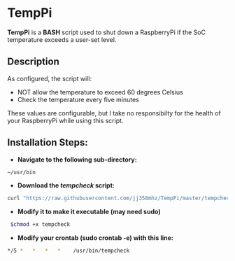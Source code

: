 TempPi
======

**TempPi** is a **BASH** script used to shut down a RaspberryPi if the SoC temperature exceeds a user-set level.

## Description

As configured, the script will:

* NOT allow the temperature to exceed 60 degrees Celsius
* Check the temperature every five minutes
 
These values are configurable, but I take no responsibilty for the health of your RaspberryPi while using this script.

## Installation Steps:

* **Navigate to the following sub-directory:**

```bash
~/usr/bin
```

* **Download the *tempcheck* script:**

```bash
curl "https://raw.githubusercontent.com/jj358mhz/TempPi/master/tempcheck" -o tempcheck
```

* **Modify it to make it executable (may need sudo)**

```bash
 $chmod +x tempcheck
```

* **Modify your crontab (sudo crontab -e) with this line:**

```bash
*/5 *   *   *   *    /usr/bin/tempcheck
```
